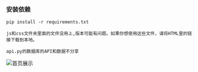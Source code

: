 

### 安装依赖
```
pip install -r requirements.txt
```

``` 
js和css文件夹里面的文件没用上,版本可能有问题。如果你想使用这些文件，请将HTML里的链接下载到本地。
```

```
api.py的数据库的API和数据不分享
```
![首页展示](https://s2.loli.net/2023/06/11/3XIuCt2BA9KjyDp.png)

